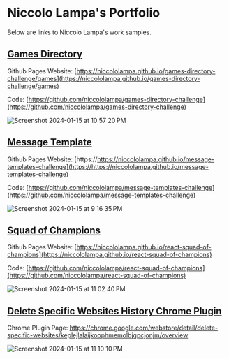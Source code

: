 # Niccolo Lampa's Portfolio

Below are links to Niccolo Lampa's work samples.

## [Games Directory](https://niccololampa.github.io/games-directory-challenge/games) 
Github Pages Website: [https://niccololampa.github.io/games-directory-challenge/games](https://niccololampa.github.io/games-directory-challenge/games)

Code: [https://github.com/niccololampa/games-directory-challenge](https://github.com/niccololampa/games-directory-challenge)

![Screenshot 2024-01-15 at 10 57 20 PM](https://github.com/niccololampa/portfolio/assets/37615906/19c48049-49ab-4c5e-a58d-08d9a2ffda06)



## [Message Template](https://https://niccololampa.github.io/message-templates-challenge)
Github Pages Website: [https://https://niccololampa.github.io/message-templates-challenge](https://https://niccololampa.github.io/message-templates-challenge)

Code: [https://github.com/niccololampa/message-templates-challenge](https://github.com/niccololampa/message-templates-challenge)

![Screenshot 2024-01-15 at 9 16 35 PM](https://github.com/niccololampa/portfolio/assets/37615906/6f6771ae-2367-4656-93f2-50b13fc7c0d1)


## [Squad of Champions](https://niccololampa.github.io/react-squad-of-champions)
Github Pages Website: [https://niccololampa.github.io/react-squad-of-champions](https://niccololampa.github.io/react-squad-of-champions)

Code: [https://github.com/niccololampa/react-squad-of-champions](https://github.com/niccololampa/react-squad-of-champions)

![Screenshot 2024-01-15 at 11 02 40 PM](https://github.com/niccololampa/portfolio/assets/37615906/3e24ff06-dc73-4d51-adef-c29c4a54d505)

## [Delete Specific Websites History Chrome Plugin](https://chrome.google.com/webstore/detail/delete-specific-websites/keplejlalaijkoophmemolbjgpcjonjm/overview)

Chrome Plugin Page: https://chrome.google.com/webstore/detail/delete-specific-websites/keplejlalaijkoophmemolbjgpcjonjm/overview

![Screenshot 2024-01-15 at 11 10 10 PM](https://github.com/niccololampa/portfolio/assets/37615906/0fbd9d45-adcd-4dc4-bac6-8256bba7f31c)

